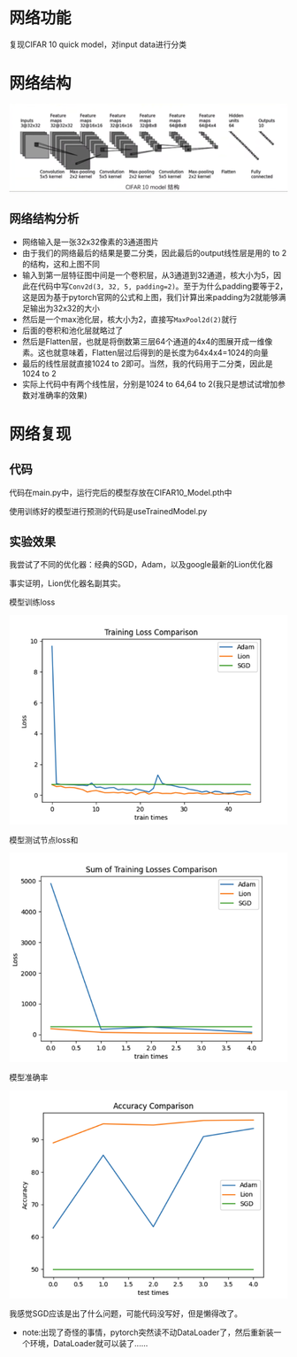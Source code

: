# 网络功能

复现CIFAR 10 quick model，对input data进行分类

# 网络结构

![image.png](assets/image.png)

## 网络结构分析

- 网络输入是一张32x32像素的3通道图片
- 由于我们的网络最后的结果是要二分类，因此最后的output线性层是用的 to 2的结构，这和上图不同
- 输入到第一层特征图中间是一个卷积层，从3通道到32通道，核大小为5，因此在代码中写``Conv2d(3, 32, 5, padding=2)``。至于为什么padding要等于2，这是因为基于pytorch官网的公式和上图，我们计算出来padding为2就能够满足输出为32x32的大小
- 然后是一个max池化层，核大小为2，直接写``MaxPool2d(2)``就行
- 后面的卷积和池化层就略过了
- 然后是Flatten层，也就是将倒数第三层64个通道的4x4的图展开成一维像素。这也就意味着，Flatten层过后得到的是长度为64x4x4=1024的向量
- 最后的线性层就直接1024 to 2即可。当然，我的代码用于二分类，因此是1024 to 2
- 实际上代码中有两个线性层，分别是1024 to 64,64 to 2(我只是想试试增加参数对准确率的效果)

# 网络复现

## 代码

代码在main.py中，运行完后的模型存放在CIFAR10_Model.pth中

使用训练好的模型进行预测的代码是useTrainedModel.py

## 实验效果

我尝试了不同的优化器：经典的SGD，Adam，以及google最新的Lion优化器

事实证明，Lion优化器名副其实。

模型训练loss

![image.png](assets/image1.png)

模型测试节点loss和

![image.png](assets/image2.png)

模型准确率

![image.png](assets/image3.png)

我感觉SGD应该是出了什么问题，可能代码没写好，但是懒得改了。


- note:出现了奇怪的事情，pytorch突然读不动DataLoader了，然后重新装一个环境，DataLoader就可以装了......

